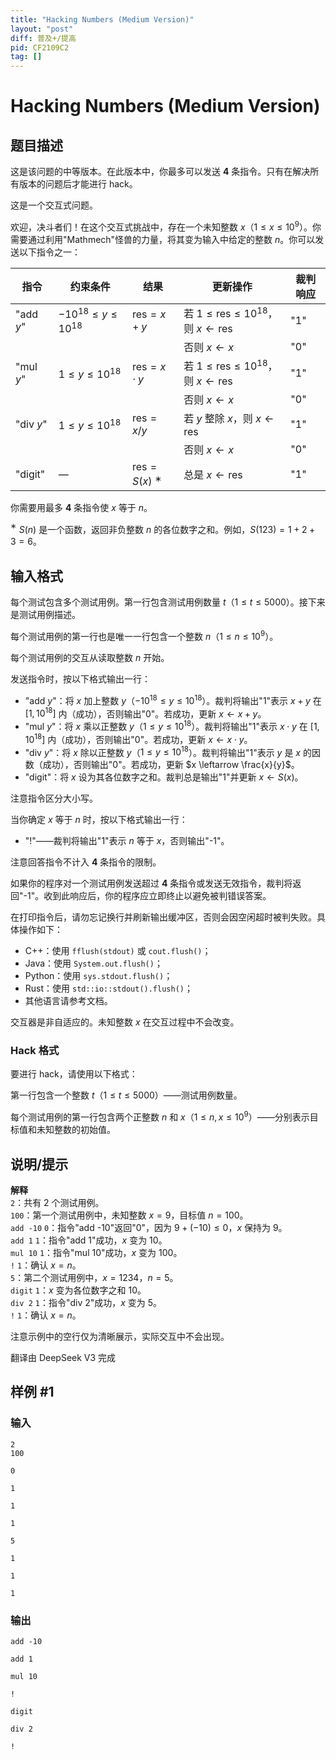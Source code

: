 ```yaml
---
title: "Hacking Numbers (Medium Version)"
layout: "post"
diff: 普及+/提高
pid: CF2109C2
tag: []
---
```


# Hacking Numbers (Medium Version)

## 题目描述

这是该问题的中等版本。在此版本中，你最多可以发送 $\mathbf{4}$ 条指令。只有在解决所有版本的问题后才能进行 hack。

这是一个交互式问题。

欢迎，决斗者们！在这个交互式挑战中，存在一个未知整数 $x$（$1 \le x \le 10^9$）。你需要通过利用"Mathmech"怪兽的力量，将其变为输入中给定的整数 $n$。你可以发送以下指令之一：

| 指令          | 约束条件                          | 结果                  | 更新操作                 | 裁判响应 |
|---------------|-----------------------------------|-----------------------|--------------------------|----------|
| "add $y$"     | $-10^{18} \le y \le 10^{18}$      | $\mathrm{res} = x + y$ | 若 $1 \le \mathrm{res} \le 10^{18}$，则 $x \leftarrow \mathrm{res}$ | "1"      |
|               |                                   |                       | 否则 $x \leftarrow x$    | "0"      |
| "mul $y$"     | $1 \le y \le 10^{18}$             | $\mathrm{res} = x \cdot y$ | 若 $1 \le \mathrm{res} \le 10^{18}$，则 $x \leftarrow \mathrm{res}$ | "1"      |
|               |                                   |                       | 否则 $x \leftarrow x$    | "0"      |
| "div $y$"     | $1 \le y \le 10^{18}$             | $\mathrm{res} = x/y$  | 若 $y$ 整除 $x$，则 $x \leftarrow \mathrm{res}$ | "1"      |
|               |                                   |                       | 否则 $x \leftarrow x$    | "0"      |
| "digit"       | —                                 | $\mathrm{res} = S(x)$ $^{\text{∗}}$ | 总是 $x \leftarrow \mathrm{res}$ | "1"      |

你需要用最多 $\mathbf{4}$ 条指令使 $x$ 等于 $n$。

$^{\text{∗}}$ $S(n)$ 是一个函数，返回非负整数 $n$ 的各位数字之和。例如，$S(123) = 1 + 2 + 3 = 6$。

## 输入格式

每个测试包含多个测试用例。第一行包含测试用例数量 $t$（$1 \le t \le 5000$）。接下来是测试用例描述。

每个测试用例的第一行也是唯一一行包含一个整数 $n$（$1 \le n \le 10^9$）。

每个测试用例的交互从读取整数 $n$ 开始。

发送指令时，按以下格式输出一行：

- "add $y$"：将 $x$ 加上整数 $y$（$-10^{18} \le y \le 10^{18}$）。裁判将输出"1"表示 $x + y$ 在 $[1, 10^{18}]$ 内（成功），否则输出"0"。若成功，更新 $x \leftarrow x + y$。
- "mul $y$"：将 $x$ 乘以正整数 $y$（$1 \le y \le 10^{18}$）。裁判将输出"1"表示 $x \cdot y$ 在 $[1, 10^{18}]$ 内（成功），否则输出"0"。若成功，更新 $x \leftarrow x \cdot y$。
- "div $y$"：将 $x$ 除以正整数 $y$（$1 \le y \le 10^{18}$）。裁判将输出"1"表示 $y$ 是 $x$ 的因数（成功），否则输出"0"。若成功，更新 $x \leftarrow \frac{x}{y}$。
- "digit"：将 $x$ 设为其各位数字之和。裁判总是输出"1"并更新 $x \leftarrow S(x)$。

注意指令区分大小写。

当你确定 $x$ 等于 $n$ 时，按以下格式输出一行：

- "!"——裁判将输出"1"表示 $n$ 等于 $x$，否则输出"-1"。

注意回答指令不计入 $\mathbf{4}$ 条指令的限制。

如果你的程序对一个测试用例发送超过 $\mathbf{4}$ 条指令或发送无效指令，裁判将返回"-1"。收到此响应后，你的程序应立即终止以避免被判错误答案。

在打印指令后，请勿忘记换行并刷新输出缓冲区，否则会因空闲超时被判失败。具体操作如下：

- C++：使用 `fflush(stdout)` 或 `cout.flush()`；
- Java：使用 `System.out.flush()`；
- Python：使用 `sys.stdout.flush()`；
- Rust：使用 `std::io::stdout().flush()`；
- 其他语言请参考文档。

交互器是非自适应的。未知整数 $x$ 在交互过程中不会改变。

### Hack 格式

要进行 hack，请使用以下格式：

第一行包含一个整数 $t$（$1 \leq t \leq 5000$）——测试用例数量。

每个测试用例的第一行包含两个正整数 $n$ 和 $x$（$1 \leq n,x \leq 10^9$）——分别表示目标值和未知整数的初始值。

## 说明/提示

**解释**  
$\texttt{2}$：共有 2 个测试用例。  
$\texttt{100}$：第一个测试用例中，未知整数 $x = 9$，目标值 $n = 100$。  
$\texttt{add -10}$ $\texttt{0}$：指令"add -10"返回"0"，因为 $9 + (-10) \le 0$，$x$ 保持为 9。  
$\texttt{add 1}$ $\texttt{1}$：指令"add 1"成功，$x$ 变为 10。  
$\texttt{mul 10}$ $\texttt{1}$：指令"mul 10"成功，$x$ 变为 100。  
$\texttt{!}$ $\texttt{1}$：确认 $x = n$。  
$\texttt{5}$：第二个测试用例中，$x = 1234$，$n = 5$。  
$\texttt{digit}$ $\texttt{1}$：$x$ 变为各位数字之和 10。  
$\texttt{div 2}$ $\texttt{1}$：指令"div 2"成功，$x$ 变为 5。  
$\texttt{!}$ $\texttt{1}$：确认 $x = n$。  

注意示例中的空行仅为清晰展示，实际交互中不会出现。

翻译由 DeepSeek V3 完成

## 样例 #1

### 输入

```
2
100

0

1

1

1

5

1

1

1
```

### 输出

```
add -10

add 1

mul 10

!

digit

div 2

!
```

